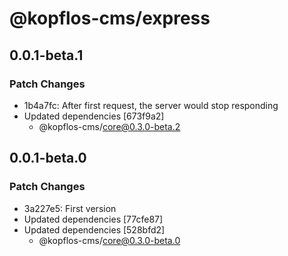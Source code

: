 # @kopflos-cms/express

## 0.0.1-beta.1

### Patch Changes

- 1b4a7fc: After first request, the server would stop responding
- Updated dependencies [673f9a2]
  - @kopflos-cms/core@0.3.0-beta.2

## 0.0.1-beta.0

### Patch Changes

- 3a227e5: First version
- Updated dependencies [77cfe87]
- Updated dependencies [528bfd2]
  - @kopflos-cms/core@0.3.0-beta.0
